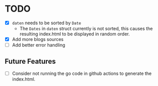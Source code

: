 # TODO

- [x] `daten` needs to be sorted by `Date`
  - The `Dates` in `daten` struct currently is not sorted, this causes the resulting index.html to be displayed in random order.
- [x] Add more blogs sources
- [ ] Add better error handling

## Future Features

- [ ] Consider not running the go code in github actions to generate the index.html.
